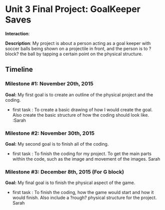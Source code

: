 <h1>Unit 3 Final Project: GoalKeeper Saves</h1>

<strong>Interaction</strong>:

<strong>Description</strong>: My project is about a person acting as a goal keeper with soccer balls being shown on a projectile in front, and the person is to ?block? the ball by tapping a certain point on the physical structure. 

<h2>Timeline</h2>

<div>
  <h3>Milestone #1: November 20th, 2015 </h3>
  <strong>Goal:</strong> My first goal is to create an outline of the physical project and the coding. 
  <ul>
    <li>first task : To create a basic drawing of how I would create the goal. Also create the basic structure of how the coding should look like. :Sarah </li>
  </ul>
</div>

<p>
  <h3>Milestone #2: November 30th, 2015 </h3>
  <strong>Goal:</strong> My second goal is to finish all of the coding.
  <ul>
    <li>first task : To finish the coding for my project. To get the main parts within the code, such as the image and movement of the images. Sarah </li>
  </ul>
</p>

<div>
  <h3>Milestone #3: December 8th, 2015 (For G block) </h3>
  <strong>Goal:</strong> My final goal is to finish the physical aspect of the game.
  <ul>
    <li>first task : To finish the coding, how the game would start and how it would finish. Also include a ?rough? physical structure for the project. Sarah </li>
  </ul>
</div>

